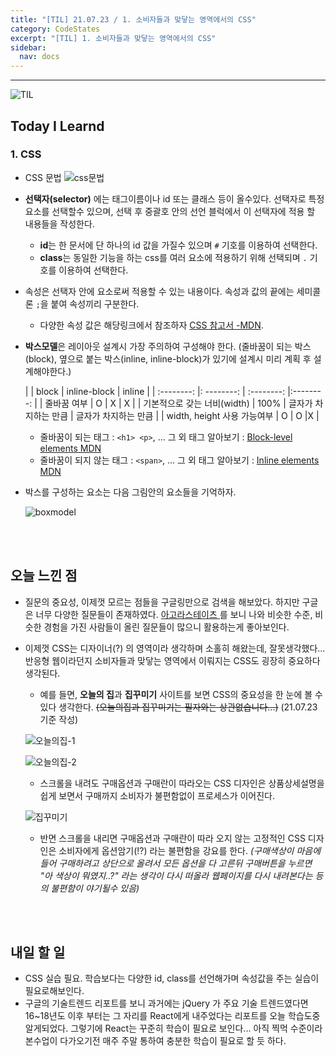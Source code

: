 ```yaml
---
title: "[TIL] 21.07.23 / 1. 소비자들과 맞닿는 영역에서의 CSS"
category: CodeStates
excerpt: "[TIL] 1. 소비자들과 맞닿는 영역에서의 CSS"
sidebar:
  nav: docs
---
```


---

![TIL](https://user-images.githubusercontent.com/83164003/127775612-7464075f-89e7-478e-82ee-dc1c2710a125.jpeg)
## Today I Learnd
### 1. CSS
- CSS 문법
  ![css문법](https://user-images.githubusercontent.com/83164003/127822567-a436423c-8884-48ff-8ccf-16009f5f2071.png)
	
- **선택자(selector)** 에는 태그이름이나 id 또는 클래스 등이 올수있다. 선택자로 특정 요소를 선택할수 있으며, 선택 후 중괄호 안의 선언 블럭에서 이 선택자에 적용 할 내용들을 작성한다.
  - **id**는 한 문서에 단 하나의 id 값을 가질수 있으며 `#` 기호를 이용하여 선택한다. 
  - **class**는 동일한 기능을 하는 css를 여러 요소에 적용하기 위해 선택되며 `.` 기호를 이용하여 선택한다.

- 속성은 선택자 안에 요소로써 적용할 수 있는 내용이다. 속성과 값의 끝에는 세미콜론 `;`을 붙여 속성끼리 구분한다. 
  - 다양한 속성 값은 해당링크에서 참조하자 <a href="https://developer.mozilla.org/ko/docs/Web/CSS/Reference" target="_blank">CSS 참고서 -MDN</a>.

- **박스모델**은 레이아웃 설계시 가장 주의하여 구성해야 한다. (줄바꿈이 되는 박스(block), 옆으로 붙는 박스(inline, inline-block)가 있기에 설계시 미리 계획 후 설계해야한다.)



  |                   |   block   | inline-block | inline |
  | :--------: |: --------: | :--------: |:--------: |
  | 줄바꿈 여부     | O     |  X    | X     |
  | 기본적으로 갖는 너비(width)    | 100%    | 글자가 차지하는 만큼     | 글자가 차지하는 만큼     |
  | width, height 사용 가능여부     | O     | O     |X     |

  - 줄바꿈이 되는 태그 : `<h1> <p>`, ... 그 외 태그 알아보기 : <a href="https://developer.mozilla.org/en-US/docs/Web/HTML/Block-level_elements" target="_blank">Block-level elements MDN</a>
  - 줄바꿈이 되지 않는 태그 : `<span>`, ... 그 외 태그 알아보기 : <a href="https://developer.mozilla.org/en-US/docs/Web/HTML/Inline_elements" target="_blank">Inline elements MDN</a>

- 박스를 구성하는 요소는 다음 그림안의 요소들을 기억하자.

  ![boxmodel](https://user-images.githubusercontent.com/83164003/127825165-68c259bf-b219-4117-84d1-09b0196a8f6f.png)

	

<br>
<br>

## 오늘 느낀 점

-  질문의 중요성, 이제껏 모르는 점들을 구글링만으로 검색을 해보았다. 하지만 구글은 너무 다양한 질문들이 존재하였다. <a href="https://github.com/codestates/agora-states/discussions" target="_blank"> 아고라스테이츠 </a> 를 보니 나와 비슷한 수준, 비슷한 경험을 가진 사람들이 올린 질문들이 많으니 활용하는게 좋아보인다.

- 이제껏 CSS는 디자이너(?) 의 영역이라 생각하며 소홀히 해왔는데, 잘못생각했다... 반응형 웹이라던지 소비자들과 맞닿는 영역에서 이뤄지는 CSS도 굉장히 중요하다 생각된다.
  - 예를 들면, **오늘의 집**과 **집꾸미기** 사이트를 보면 CSS의 중요성을 한 눈에 볼 수 있다 생각한다. ~~(오늘의집과 집꾸미기는 필자와는 상관없습니다...)~~ (21.07.23 기준 작성)

  ![오늘의집-1](https://user-images.githubusercontent.com/83164003/127821688-a0de6822-3bf4-4da2-9078-671229da40ba.png)

  ![오늘의집-2](https://user-images.githubusercontent.com/83164003/127821760-64cf79cb-d6ee-42e9-9cd4-953404fc476b.png)

  - 스크롤을 내려도 구매옵션과 구매란이 따라오는 CSS 디자인은 상품상세설명을 쉽게 보면서 구매까지 소비자가 불편함없이 프로세스가 이어진다.

  ![집꾸미기](https://user-images.githubusercontent.com/83164003/127821976-21435a42-7298-464f-acae-d2780f065456.png)


  - 반면 스크롤을 내리면 구매옵션과 구매란이 따라 오지 않는 고정적인 CSS 디자인은 소비자에게 옵션암기(!?) 라는 불편함을  강요를 한다. *(구매색상이 마음에 들어 구매하려고 상단으로 올려서 모든 옵션을 다 고른뒤 구매버튼을 누르면 "아 색상이 뭐였지..?" 라는 생각이 다시 떠올라 웹페이지를 다시 내려본다는 등의 불편함이 야기될수 있음)*

<br>
<br>

## 내일 할 일

 - CSS 실습 필요. 학습보다는 다양한 id, class를 선언해가며 속성값을 주는 실습이 필요로해보인다.
 - 구글의 기술트렌드 리포트를 보니 과거에는 jQuery 가 주요 기술 트렌드였다면 16~18년도 이후  부터는 그 자리를 React에게 내주었다는 리포트를 오늘 학습도중 알게되었다. 
   그렇기에 React는 꾸준히 학습이 필요로 보인다... 아직 찍먹 수준이라 본수업이 다가오기전 매주 주말 통하여 충분한 학습이 필요로 할 듯 하다.
